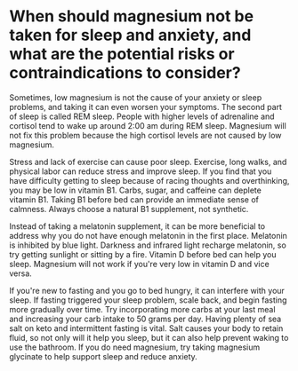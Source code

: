 # When should magnesium not be taken for sleep and anxiety, and what are the potential risks or contraindications to consider?

Sometimes, low magnesium is not the cause of your anxiety or sleep problems, and taking it can even worsen your symptoms. The second part of sleep is called REM sleep. People with higher levels of adrenaline and cortisol tend to wake up around 2:00 am during REM sleep. Magnesium will not fix this problem because the high cortisol levels are not caused by low magnesium.

Stress and lack of exercise can cause poor sleep. Exercise, long walks, and physical labor can reduce stress and improve sleep. If you find that you have difficulty getting to sleep because of racing thoughts and overthinking, you may be low in vitamin B1. Carbs, sugar, and caffeine can deplete vitamin B1. Taking B1 before bed can provide an immediate sense of calmness. Always choose a natural B1 supplement, not synthetic.

Instead of taking a melatonin supplement, it can be more beneficial to address why you do not have enough melatonin in the first place. Melatonin is inhibited by blue light. Darkness and infrared light recharge melatonin, so try getting sunlight or sitting by a fire. Vitamin D before bed can help you sleep. Magnesium will not work if you're very low in vitamin D and vice versa.

If you're new to fasting and you go to bed hungry, it can interfere with your sleep. If fasting triggered your sleep problem, scale back, and begin fasting more gradually over time. Try incorporating more carbs at your last meal and increasing your carb intake to 50 grams per day. Having plenty of sea salt on keto and intermittent fasting is vital. Salt causes your body to retain fluid, so not only will it help you sleep, but it can also help prevent waking to use the bathroom. If you do need magnesium, try taking magnesium glycinate to help support sleep and reduce anxiety.